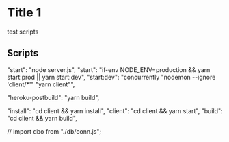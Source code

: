 <!-- "heroku-postbuild": "yarn build", -->

# Title 1

test scripts

## Scripts

"start": "node server.js",
"start": "if-env NODE_ENV=production && yarn start:prod || yarn start:dev",
"start:dev": "concurrently \"nodemon --ignore 'client/\*'\" \"yarn client\"",

"heroku-postbuild": "yarn build",

"install": "cd client && yarn install",
"client": "cd client && yarn start",
"build": "cd client && yarn build",

// import dbo from "./db/conn.js";
